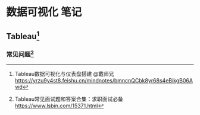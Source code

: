 # 数据可视化 笔记


## Tableau[^1]

### 常见问题[^2]

[^1]: Tableau数据可视化与仪表盘搭建 @戴师兄 https://yrzu9y4st8.feishu.cn/mindnotes/bmncnQCbk8yr68s4eBikgB06Awd
[^2]: Tableau常见面试题和答案合集：求职面试必备 https://www.lsbin.com/15371.html
